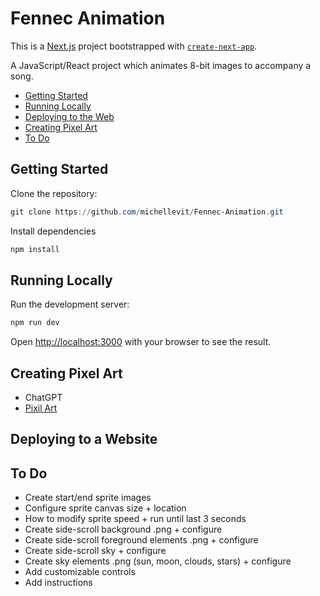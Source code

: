 # Fennec Animation

This is a [Next.js](https://nextjs.org) project bootstrapped with [`create-next-app`](https://nextjs.org/docs/app/api-reference/cli/create-next-app).

A JavaScript/React project which animates 8-bit images to accompany a song.

- [Getting Started](#getting-started)
- [Running Locally](#running-locally)
- [Deploying to the Web](./docs/deploying-to-the-web.md)
- [Creating Pixel Art](#creating-pixel-art)
- [To Do](#to-do)

## Getting Started

Clone the repository:

```powershell
git clone https://github.com/michellevit/Fennec-Animation.git
```

Install dependencies

```powershell
npm install
```

## Running Locally

Run the development server:

```powershell
npm run dev
```

Open [http://localhost:3000](http://localhost:3000) with your browser to see the result.

## Creating Pixel Art

- ChatGPT
- [Pixil Art](https://www.pixilart.com/)

## Deploying to a Website

## To Do

- Create start/end sprite images
- Configure sprite canvas size + location
- How to modify sprite speed + run until last 3 seconds
- Create side-scroll background .png + configure
- Create side-scroll foreground elements .png + configure
- Create side-scroll sky + configure
- Create sky elements .png (sun, moon, clouds, stars) + configure
- Add customizable controls
- Add instructions
